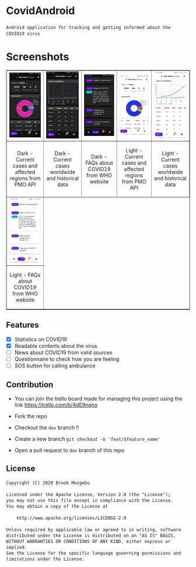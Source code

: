 # CovidAndroid
`Android application for tracking and getting informed about the COVID19 virus`

# Screenshots
<p align="center">
<table border="1">
<tr>
<td><img src="screenshots/1.jpg" width="150" /></td>
<td><img src="screenshots/2.jpg" width="150" /></td>
<td><img src="screenshots/6.jpg" width="150" /></td>
<td><img src="screenshots/3.jpg" width="150" /></td>
<td><img src="screenshots/4.jpg" width="150" /></td>
</tr>
<tr>
<td><p align="center">Dark - Current cases and affected regions from PMO API</p></td>
<td><p align="center">Dark - Current cases worldwide and historical data</p></td>
<td><p align="center">Dark - FAQs about COVID19 from WHO website</p></td>
<td><p align="center">Light - Current cases and affected regions from PMO API</p></td>
<td><p align="center">Light - Current cases worldwide and historical data</p></td>
</tr>
<tr>
<td><img src="screenshots/5.jpg" width="150" /></td>
</tr>
<tr>
<td><p align="center">Light - FAQs about COVID19 from WHO website</p></td>
</tr>
</table>

## Features

* [X] Statistics on COVID19
* [X] Readable contents about the virus
* [ ] News about COVID19 from valid sources
* [ ] Questionnaire to check how you are feeling
* [ ] SOS button for calling ambulance

## Contribution

* You can join the trello board made for managing this project using the link https://trello.com/b/4dE9nqno

* Fork the repo
* Checkout the `dev` branch ‼
* Create a new branch `git checkout -b 'feat/$feature_name'`
* Open a pull request to `dev` branch of this repo

## License
```
Copyright (C) 2020 Brook Mezgebu

Licensed under the Apache License, Version 2.0 (the "License");
you may not use this file except in compliance with the License.
You may obtain a copy of the License at

	http://www.apache.org/licenses/LICENSE-2.0

Unless required by applicable law or agreed to in writing, software
distributed under the License is distributed on an "AS IS" BASIS,
WITHOUT WARRANTIES OR CONDITIONS OF ANY KIND, either express or implied.
See the License for the specific language governing permissions and
limitations under the License.
```
